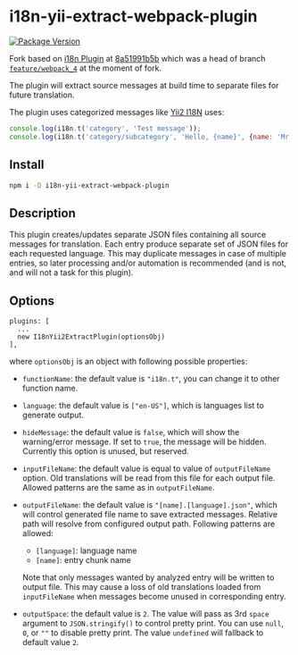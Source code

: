 i18n-yii-extract-webpack-plugin
===============================

[![Package Version](https://img.shields.io/npm/v/i18n-yii-extract-webpack-plugin.svg)](https://www.npmjs.com/package/i18n-yii-extract-webpack-plugin)

Fork based on [i18n Plugin][source-url] at [8a51991b5b][source-fork-base-url]
which was a head of branch [`feature/webpack_4`][source-form-branch-url]
at the moment of fork.

The plugin will extract source messages at build time to separate files for future translation.

The plugin uses categorized messages like [Yii2 I18N][yii2-i18n] uses:

```js
console.log(i18n.t('category', 'Test message'));
console.log(i18n.t('category/subcategory', 'Hello, {name}', {name: 'Mr. Smith'}));
```

Install
-------

```bash
npm i -D i18n-yii-extract-webpack-plugin
```

Description
-----------

This plugin creates/updates separate JSON files containing all source messages for translation.
Each entry produce separate set of JSON files for each requested language. This may duplicate
messages in case of multiple entries, so later processing and/or automation is recommended
(and is not, and will not a task for this plugin).

Options
-------

```
plugins: [
  ...
  new I18nYii2ExtractPlugin(optionsObj)
],
```

where `optionsObj` is an object with following possible properties:

*   `functionName`: the default value is `"i18n.t"`, you can change it to other function name.

*   `language`: the default value is `["en-US"]`, which is languages list to generate output.

*   `hideMessage`: the default value is `false`, which will show the warning/error message.
    If set to `true`, the message will be hidden. Currently this option is unused, but reserved.

*   `inputFileName`: the default value is equal to value of `outputFileName` option. Old
    translations will be read from this file for each output file.
    Allowed patterns are the same as in `outputFileName`.

*   `outputFileName`: the default value is `"[name].[language].json"`, which will control generated
    file name to save extracted messages. Relative path will resolve from configured output path.
    Following patterns are allowed:
    *   `[language]`: language name
    *   `[name]`: entry chunk name

    Note that only messages wanted by analyzed entry will be written to output file. This may cause
    a loss of old translations loaded from `inputFileName` when messages become unused in
    corresponding entry.

*   `outputSpace`: the default value is `2`. The value will pass as 3rd `space` argument to
    `JSON.stringify()` to control pretty print. You can use `null`, `0`, or `""` to disable pretty
    print. The value `undefined` will fallback to default value `2`.

[source-url]: https://github.com/webpack-contrib/i18n-webpack-plugin
[source-fork-base-url]: https://github.com/webpack-contrib/i18n-webpack-plugin/commit/8a51991b5b9d7c0dd952c7470a51f0a2ac4049c1
[source-form-branch-url]: https://github.com/webpack-contrib/i18n-webpack-plugin/tree/feature/webpack_4
[yii2-i18n]: https://www.yiiframework.com/doc/guide/2.0/en/tutorial-i18n
